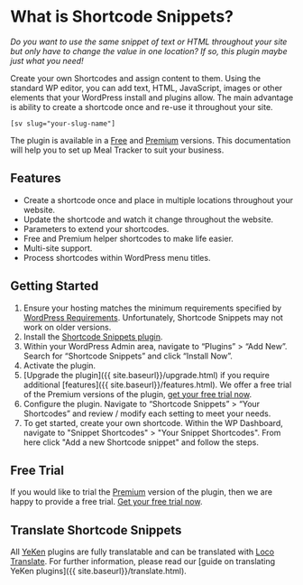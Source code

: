 # What is Shortcode Snippets?

*Do you want to use the same snippet of text or HTML throughout your site but only have to change the value in one location? If so, this plugin maybe just what you need!*

Create your own Shortcodes and assign content to them. Using the standard WP editor, you can add text, HTML, JavaScript, images or other elements that your WordPress install and plugins allow. The main advantage is ability to create a shortcode once and re-use it throughout your site.

```
[sv slug="your-slug-name"]
```

The plugin is available in a [Free](https://wordpress.org/plugins/shortcode-variables/) and [Premium](https://shop.yeken.uk/product/shortcode-variables/) versions. This documentation will help you to set up Meal Tracker to suit your business.  
  
## Features  
  
* Create a shortcode once and place in multiple locations throughout your website.
* Update the shortcode and watch it change throughout the website.
* Parameters to extend your shortcodes.
* Free and Premium helper shortcodes to make life easier.
* Multi-site support.
* Process shortcodes within WordPress menu titles.

## Getting Started  
  
1. Ensure your hosting matches the minimum requirements specified by [WordPress Requirements](https://wordpress.org/about/requirements/). Unfortunately, Shortcode Snippets may not work on older versions.  
2. Install the [Shortcode Snippets plugin](https://wordpress.org/plugins/shortcode-variables/).  
3. Within your WordPress Admin area, navigate to “Plugins” > “Add New”. Search for “Shortcode Snippets” and click “Install Now”.  
4. Activate the plugin.  
5. [Upgrade the plugin]({{ site.baseurl}}/upgrade.html) if you require additional [features]({{ site.baseurl}}/features.html). We offer a free trial of the Premium versions of the plugin, [get your free trial now](https://shop.yeken.uk/get-a-trial-license/).
6. Configure the plugin. Navigate to “Shortcode Snippets” > “Your Shortcodes” and review / modify each setting to meet your needs.  
7. To get started, create your own shortcode. Within the WP Dashboard, navigate to "Snippet Shortcodes" > "Your Snippet Shortcodes". From here click "Add a new Shortcode snippet" and follow the steps.

## Free Trial 

If you would like to trial the [Premium](https://shop.yeken.uk/product/shortcode-variables/) version of the plugin, then we are happy to provide a free trial. [Get your free trial now](https://shop.yeken.uk/get-a-trial-license/). 

## Translate Shortcode Snippets  
All [YeKen](https://www.yeken.uk) plugins are fully translatable and can be translated with [Loco Translate](https://en-gb.wordpress.org/plugins/loco-translate/). For further information, please read our [guide on translating YeKen plugins]({{ site.baseurl}}/translate.html).
